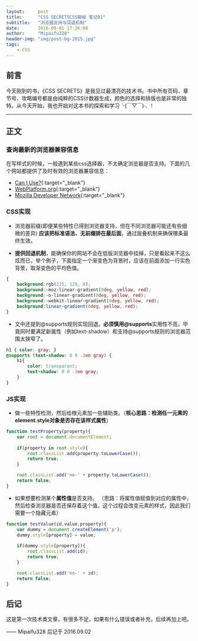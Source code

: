```yaml
---
layout:     post
title:      "CSS SECRETSCSS揭秘 笔记01"
subtitle:   "浏览器支持与回退机制"
date:       2016-09-01 17:26:00
author:     "Mipaifu328"
header-img: "img/post-bg-2015.jpg"
tags:
    - CSS
---
```

> 


## 前言

今天刚到的书，《CSS SECRETS》是我见过最漂亮的技术书。书中所有页码、章节号、攻略编号都是由纯粹的CSS计数器生成，颜色的选择和排版也是非常的独特。从今天开始，我也开始对这本书的探索和学习╰(￣▽￣)╮！

---

## 正文

### 查询最新的浏览器兼容信息 
 
在写样式的时候，一般遇到某些css选择器，不太确定浏览器是否支持。下面的几个网站都提供了及时有效的浏览器兼容信息：
* [Can I Use?](http://caniuse.com){:target="_blank"}
* [WebPlatform.org](http://webplatform.org){:target="_blank"}
* [Mozilla Developer Network](http://developer.mozilla.org){:target="_blank"}

### CSS实现
* 浏览器前缀(即便某些特性已得到浏览器支持，但在不同浏览器可能还有些细微的差异)
**应该把标准语法、无前缀排在最后面**，通过层叠机制来确保哪条最终生效。

* **提供回退机制**，能确保你的网站不会在低版浏览器中挂掉，只是看起来不这么炫而已，举个例子，下面指定一个渐变色为背景时，应该在前面添加一行实色背景，取渐变色的平均色值。
```css
{
	background:rgb(225, 128, 0);
	background:-moz-linear-gradient(0deg, yellow, red);
	background:-o-linear-gradient(0deg, yellow, red);
	background:-webkit-linear-gradient(0deg, yellow, red);
	background:linear-gradient(0deg, yellow, red);
}
```	
* 文中还提到@supports规则实现回退。**必须慎用@supports**实用性不高，毕竟同时要满足新属性（例如text-shadow）和支持@supports规则的浏览器范围太狭窄了。
```css
h1 { color: gray; }
@supports (text-shadow: 0 0 .3em gray) {
	h1{
		color: transparent;
		text-shadow: 0 0 .3em gray;
	}
}
```

### JS实现
* 做一些特性检测，然后给根元素加一些辅助类。（**核心思路：检测任一元素的element.style对象是否存在该样式属性**）
```javascript
function testProperty(property){
	var root = document.documentElement;
	
	if(property in root.style){
		root.classList.add(property.toLowerCase());
		return true;
	}

	root.classList.add('no-' + property.toLowerCase());
	return false;
}
```
* 如果想要检测某个**属性值**是否支持。
（思路：将属性值赋值到对应的属性中，然后检查浏览器是否还保存着这个值。这个过程会改变元素的样式，因此我们需要一个隐藏元素）
```javascript
function testValue(id,value,property){
	var dummy = document.createElement('p');
	dummy.style[property] = value;
	
	if(dummy.style[property]){
		root.classList.add(id);
		return true;
	}

	root.classList.add('no-' + id);
	return false;
}
```
## 后记

这是第一次技术类文章，有很多不足，如果有什么错误或者补充，后续再加上吧。

—— Mipaifu328 后记于 2016.09.02
